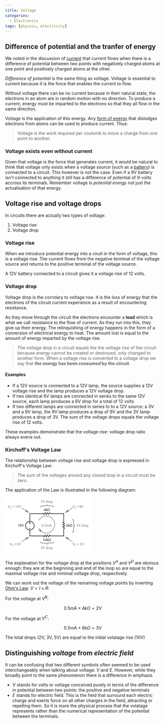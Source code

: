 ```yaml
---
title: Voltage
categories:
  - Electronics
tags: [physics, electricity]
---
```


## Difference of potential and the tranfer of energy

We noted in the discussion of
[current](/Electronics_and_Hardware/Analogue_circuits/Current.md) that current
flows when there is a difference of potential between two points with negatively
charged atoms at one point and positively charged atoms at the other.

_Difference of potential_ is the same thing as voltage. Voltage is essential to
current because it is the force that enables the current to flow.

Without voltage there can be no current because in their natural state, the
electrons in an atom are in random motion with no direction. To produce a
current, energy must be imparted to the electrons so that they all flow in the
same direction.

Voltage is the application of this energy. Any
[form of energy](/Electronics_and_Hardware/Analogue_circuits/Voltage_sources.md)
that dislodges electrons from atoms can be used to produce current. Thus:

> Voltage is the work required per coulomb to move a charge from one point to
> another.

### Voltage exists even without current

Given that voltage is the force that generates current, it would be natural to
think that voltage only exists when a voltage source (such as a
[battery](/Electronics_and_Hardware/Analogue_circuits/Cells_and_batteries.md))
is connected to a circuit. This however is not the case. Even if a 9V battery
isn't connected to anything it still has a difference of potential of 9-volts
accross its terminals. Remember voltage is _potential energy_ not just the
actualisation of that energy.

## Voltage rise and voltage drops

In circuits there are actually two types of voltage:

1. Voltage rise
2. Voltage drop

### Voltage rise

When we introduce potential energy into a ciruit in the form of voltage, this is
a voltage rise. The current flows from the negative terminal of the voltage
source and returns to the positive terminal of the voltage source.

A 12V battery connected to a circuit gives it a voltage rise of 12 volts.

### Voltage drop

Voltage drop is the corrolary to voltage rise. It is the loss of energy that the
electrons of the circuit current experience as a result of encountering
resistance.

As they move through the circuit the electrons encounter a **load** which is
what we call resistance to the flow of current. As they run into this, they give
up their energy. The relinquishing of energy happens in the form of a conversion
of electrical energy to heat. The amount lost is equal to the amount of energy
imparted by the voltage rise.

> The voltage drop in a circuit equals the the voltage rise of the circuit
> because energy cannot be created or destroyed, only changed to another form.
> When a voltage rise is converted to a voltage drop we say that **the energy
> has been _consumed_ by the circuit**.

#### Examples

- If a 12V source is connected to a 12V lamp, the source supplies a 12V voltage
  rise and the lamp produces a 12V voltage drop.
- If two identical 6V lamps are connected in series to the same 12V source, each
  lamp produces a 6V drop for a total of 12 volts
- If two different lamps are connected in series to to a 12V source: a 3V and a
  9V lamp, the 9V lamp produces a drop of 9V and the 3V lamp produces a drop of
  3V. The sum of the voltage drops equals the voltage rise of 12 volts.

These examples demonstrate that the voltage rise: voltage drop ratio always
evens out.

### Kirchoff's Voltage Law

The relationship between voltage rise and voltage drop is expressed in
Kirchoff's Voltage Law:

> The sum of the voltages around any closed loop in a circuit must be zero.

The application of the Law is illustrated in the following diagram:

![](/img/voltage-drop.png)

The explanation for the voltage drop at the positions $V^{A}$ and $V^{D}$ are
obvious enough: they are at the beginning and end of the loop so are equal to
the maximal voltage rise and minimal voltage drop, respectively.

We can work out the voltage of the remaining voltage points by inverting
[Ohm's Law](/Electronics_and_Hardware/Physics_of_electricity/Ohms_Law.md):
$V = I \times R$:

For the voltage at $V^{B}$:

$$
  0.5\textsf{mA} \times \textsf{4}k\Omega = 2 \textsf{V}
$$

For the voltage at $V^{C}$:

$$
  0.5\textsf{mA} \times \textsf{6}k\Omega = 3 \textsf{V}
$$

The total drops (2V, 3V, 5V) are equal to the initial volatage rise (10V)

## Distinguishing _voltage_ from _electric field_

It can be confusing that two different symbols often seemed to be used
interchangeably when talking about voltage: $V$ and $E$. However, while they
broadly point to the same phenomenon there is a difference in emphasis.

- $V$ stands for volts or voltage conceived purely in terms of the difference in
  potential between two points: the positive and negative terminals
- $E$ stands for electric field. This is the field that surround each electric
  charge and exerts force on all other charges in the field, attracting or
  repelling them. So it is more the physical process that the volatage
  represents rather than the numerical representation of the potential between
  the terminals.
